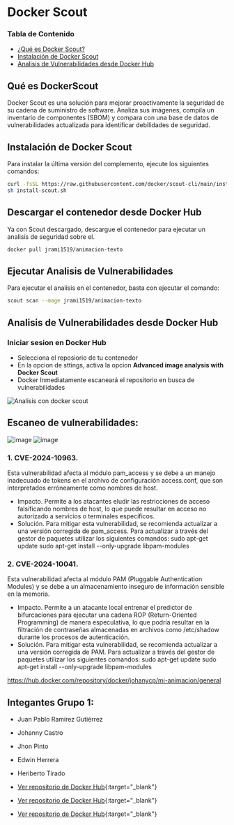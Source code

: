 # Docker Scout

### Tabla de Contenido

- [¿Qué es Docker Scout?](#qué-es-docker-scout)
- [Instalación de Docker Scout](#instalación-de-docker-scout)
- [Analisis de Vulnerabilidades desde Docker Hub](#analisis-de-vulnerabilidades-desde-docker-hub)

## Qué es DockerScout

Docker Scout es una solución para mejorar proactivamente la seguridad de su cadena de suministro de software. Analiza sus imágenes, compila un inventario de componentes (SBOM) y compara con una base de datos de vulnerabilidades actualizada para identificar debilidades de seguridad.

## Instalación de Docker Scout

Para instalar la última versión del complemento, ejecute los siguientes comandos:

```bash
curl -fsSL https://raw.githubusercontent.com/docker/scout-cli/main/install.sh -o install-scout.sh
sh install-scout.sh
```

## Descargar el contenedor desde Docker Hub

Ya con Scout descargado, descargue el contenedor para ejecutar un analisis de seguridad sobre el.

```bash
docker pull jrami1519/animacion-texto
```

## Ejecutar Analisis de Vulnerabilidades

Para ejecutar el analisis en el contenedor, basta con ejecutar el comando:

```bash
scout scan --mage jrami1519/animacion-texto
```

## Analisis de Vulnerabilidades desde Docker Hub

### Iniciar sesion en Docker Hub

- Selecciona el reposiorio de tu contenedor
- En la opcion de sttings, activa la opcion **Advanced image analysis with Docker Scout**
- Docker Inmediatamente escaneará el repositorio en busca de vulnerabilidades

![Analisis con docker scout](https://i.ibb.co/JFgZYw3x/Screenshot-from-2025-05-19-09-24-31.png)

## Escaneo de vulnerabilidades:
![image](https://github.com/user-attachments/assets/4832c87d-f832-4f22-8871-0f5be17f1956)
![image](https://github.com/user-attachments/assets/47ab0a0b-7bcb-42b7-994c-2a525c134447)


### 1. CVE-2024-10963. 
Esta vulnerabilidad afecta al módulo pam_access y se debe a un manejo inadecuado de tokens en el archivo de configuración access.conf, que son interpretados erróneamente como nombres de host. 
- Impacto. Permite a los atacantes eludir las restricciones de acceso falsificando nombres de host, lo que puede resultar en acceso no autorizado a servicios o terminales específicos.
- Solución. Para mitigar esta vulnerabilidad, se recomienda actualizar a una versión corregida de pam_access.  Para actualizar a través del gestor de paquetes utilizar los siguientes comandos: 
sudo apt-get update
sudo apt-get install --only-upgrade libpam-modules

### 2. CVE-2024-10041. 
Esta vulnerabilidad afecta al módulo PAM (Pluggable Authentication Modules) y se debe a un almacenamiento inseguro de información sensible en la memoria.
- Impacto. Permite a un atacante local entrenar el predictor de bifurcaciones para ejecutar una cadena ROP (Return-Oriented Programming) de manera especulativa, lo que podría resultar en la filtración de contraseñas almacenadas en archivos como /etc/shadow durante los procesos de autenticación.
- Solución. Para mitigar esta vulnerabilidad, se recomienda actualizar a una versión corregida de PAM. Para actualizar a través del gestor de paquetes utilizar los siguientes comandos: 
sudo apt-get update
sudo apt-get install --only-upgrade libpam-modules

https://hub.docker.com/repository/docker/johanycp/mi-animacion/general

## Integantes Grupo 1:

- Juan Pablo Ramírez Gutiérrez
- Johanny Castro
- Jhon Pinto
- Edwin Herrera
- Heriberto Tirado

- [Ver repositorio de Docker Hub](https://hub.docker.com/repository/docker/jrami1519/animacion-texto/general){:target="_blank"}
- [Ver repositorio de Docker Hub](https://hub.docker.com/repository/docker/heribertotiradopinzon/vulnerable-image/general){:target="_blank"}
- [Ver repositorio de Docker Hub](https://hub.docker.com/r/edwinh25/animacion-texto/tags){:target="_blank"}

